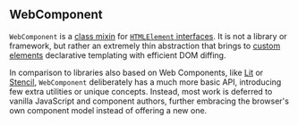 ## WebComponent
`WebComponent` is a [class mixin](https://justinfagnani.com/2015/12/21/real-mixins-with-javascript-classes/) for [`HTMLElement` interfaces](https://developer.mozilla.org/en-US/docs/Web/API/HTMLElement). It is not a library or framework, but rather an extremely thin abstraction that brings to [custom elements](https://developer.mozilla.org/en-US/docs/Web/Web_Components/Using_custom_elements) declarative templating with efficient DOM diffing.

In comparison to libraries also based on Web Components, like [Lit](https://lit.dev/) or [Stencil](https://stenciljs.com/), `WebComponent` deliberately has a much more basic API, introducing few extra utilities or unique concepts. Instead, most work is deferred to vanilla JavaScript and component authors, further embracing the browser's own component model instead of offering a new one.
